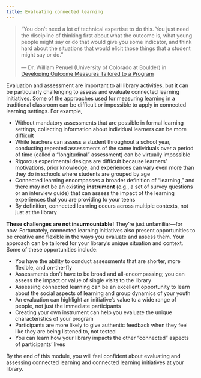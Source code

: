 ```yaml
---
title: Evaluating connected learning
---
```


> “You don’t need a lot of technical expertise to do this. You just need the discipline of thinking first about what the outcome is, what young people might say or do that would give you some indicator, and think hard about the situations that would elicit those things that a student might say or do.”<br/><br/>— Dr. William Penuel (University of Colorado at Boulder) in [Developing Outcome Measures Tailored to a Program](https://youtu.be/oifGIJq7D94)

Evaluation and assessment are important to all library activities, but it can be particularly challenging to assess and evaluate connected learning initiatives. Some of the approaches used for measuring learning in a traditional classroom can be difficult or impossible to apply in connected learning settings. For example,

- Without mandatory assessments that are possible in formal learning settings, collecting information about individual learners can be more difficult
- While teachers can assess a student throughout a school year, conducting repeated assessments of the same individuals over a period of time (called a “longitudinal” assessment) can be virtually impossible
- Rigorous experimental designs are difficult because learners’ motivations, prior knowledge, and experiences can vary even more than they do in schools where students are grouped by age
- Connected learning encompasses a broader definition of “learning,” and there may not be an existing **instrument** (e.g., a set of survey questions or an interview guide) that can assess the impact of the learning experiences that you are providing to your teens
- By definition, connected learning occurs across multiple contexts, not just at the library

**These challenges are not insurmountable!** They’re just unfamiliar—for now. Fortunately, connected learning initiatives also present opportunities to be creative and flexible in the ways you evaluate and assess them. Your approach can be tailored for your library’s unique situation and context. Some of these opportunities include:

- You have the ability to conduct assessments that are shorter, more flexible, and on-the-fly
- Assessments don’t have to be broad and all-encompassing; you can assess the impact or value of single visits to the library
- Assessing connected learning can be an excellent opportunity to learn about the social aspects of learning and group dynamics of your youth
- An evaluation can highlight an initiative’s value to a wide range of people, not just the immediate participants
- Creating your own instrument can help you evaluate the unique characteristics of your program
- Participants are more likely to give authentic feedback when they feel like they are being listened to, not tested
- You can learn how your library impacts the other “connected” aspects of participants’ lives

By the end of this module, you will feel confident about evaluating and assessing connected learning and connected learning initiatives at your library.


